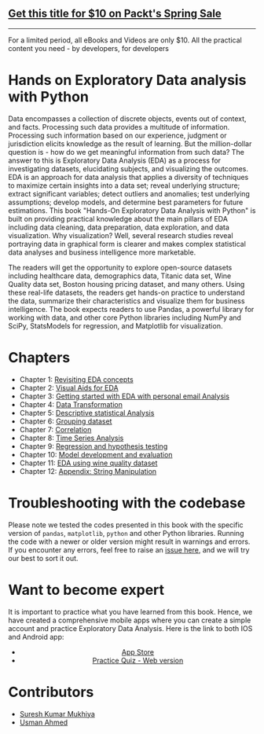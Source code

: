 ## [Get this title for $10 on Packt's Spring Sale](https://www.packt.com/B11725?utm_source=github&utm_medium=packt-github-repo&utm_campaign=spring_10_dollar_2022)
-----
For a limited period, all eBooks and Videos are only $10. All the practical content you need \- by developers, for developers

# Hands on Exploratory Data analysis with Python

Data encompasses a collection of discrete objects, events out of context, and facts. Processing such data provides a multitude of information. Processing such information based on our experience, judgment or jurisdiction elicits knowledge as the result of learning. But the million-dollar question is - how do we get meaningful information from such data? The answer to this is Exploratory Data Analysis (EDA) as a process for investigating datasets, elucidating subjects, and visualizing the outcomes. EDA is an approach for data analysis that applies a diversity of techniques to maximize certain insights into a data set; reveal underlying structure; extract significant variables; detect outliers and anomalies; test underlying assumptions; develop models, and determine best parameters for future estimations. This book "Hands-On Exploratory Data Analysis with Python" is built on providing practical knowledge about the main pillars of EDA including data cleaning, data preparation, data exploration, and data visualization. Why visualization? Well, several research studies reveal portraying data in graphical form is clearer and makes complex statistical data analyses and business intelligence more marketable.

The readers will get the opportunity to explore open-source datasets including healthcare data, demographics data, Titanic data set, Wine Quality data set, Boston housing pricing dataset, and many others. Using these real-life datasets, the readers get hands-on practice to understand the data, summarize their characteristics and visualize them for business intelligence. The book expects readers to use Pandas, a powerful library for working with data, and other core Python libraries including NumPy and SciPy, StatsModels for regression, and Matplotlib for visualization.

# Chapters

- Chapter 1: [Revisiting EDA concepts](https://github.com/PacktPublishing/hands-on-exploratory-data-analysis-with-python/tree/master/Chapter%201)
- Chapter 2: [Visual Aids for EDA](https://github.com/PacktPublishing/hands-on-exploratory-data-analysis-with-python/tree/master/Chapter%202)
- Chapter 3: [Getting started with EDA with personal email Analysis](https://github.com/PacktPublishing/hands-on-exploratory-data-analysis-with-python/tree/master/Chapter%203)
- Chapter 4: [Data Transformation](https://github.com/PacktPublishing/hands-on-exploratory-data-analysis-with-python/tree/master/Chapter%204)
- Chapter 5: [Descriptive statistical Analysis](https://github.com/PacktPublishing/hands-on-exploratory-data-analysis-with-python/tree/master/Chapter%205)
- Chapter 6: [Grouping dataset](https://github.com/PacktPublishing/hands-on-exploratory-data-analysis-with-python/tree/master/Chapter%206)
- Chapter 7: [Correlation](https://github.com/PacktPublishing/hands-on-exploratory-data-analysis-with-python/tree/master/Chapter%207)
- Chapter 8: [Time Series Analysis](https://github.com/PacktPublishing/hands-on-exploratory-data-analysis-with-python/tree/master/Chapter%208)
- Chapter 9: [Regression and hypothesis testing](https://github.com/PacktPublishing/hands-on-exploratory-data-analysis-with-python/tree/master/Chapter%209)
- Chapter 10: [Model development and evaluation](https://github.com/PacktPublishing/hands-on-exploratory-data-analysis-with-python/tree/master/Chapter%2010)
- Chapter 11: [EDA using wine quality dataset](https://github.com/PacktPublishing/hands-on-exploratory-data-analysis-with-python/tree/master/Chapter%2011)
- Chapter 12: [Appendix: String Manipulation](https://github.com/PacktPublishing/hands-on-exploratory-data-analysis-with-python/tree/master/Appendix)


# Troubleshooting with the codebase

Please note we tested the codes presented in this book with the specific version of `pandas`, `matplotlib`, `python` and other Python libraries.  Running the code with a newer or older version might result in warnings and errors. If you encounter any errors, feel free to raise an [issue here](https://github.com/PacktPublishing/Hands-on-Exploratory-Data-Analysis-with-Python/issues?q=is%3Aissue+is%3Aopen+sort%3Aupdated-desc), and we will try our best to sort it out. 


# Want to become expert

It is important to practice what you have learned from this book. Hence, we have created a comprehensive mobile apps where you can create a simple account and practice Exploratory Data Analysis. Here is the link to both IOS and Android app:

<div style="text-align:center">


 - [App Store](https://apps.apple.com/no/app/tech-quiz/id1510190983)
 - [Practice Quiz - Web version](https://saswebtechs.com.np/categories/5e9c5bcd002d0b0004658fc9)
</div>

# Contributors

- [Suresh Kumar Mukhiya](https://github.com/sureshHARDIYA)
- [Usman Ahmed](https://github.com/usman189)

